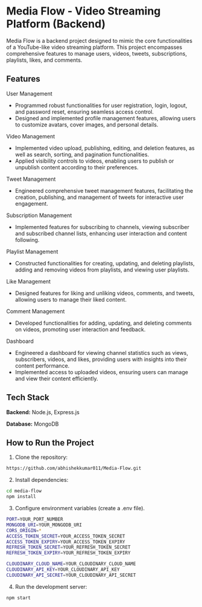
# Media Flow - Video Streaming Platform (Backend)

Media Flow is a backend project designed to mimic the core functionalities of a YouTube-like video streaming platform. This project encompasses comprehensive features to manage users, videos, tweets, subscriptions, playlists, likes, and comments.


## Features

User Management
- Programmed robust functionalities for user registration, login, logout, and password reset, ensuring seamless access control.
- Designed and implemented profile management features, allowing users to customize avatars, cover images, and personal details.

Video Management
- Implemented video upload, publishing, editing, and deletion features, as well as search, sorting, and pagination functionalities.
- Applied visibility controls to videos, enabling users to publish or unpublish content according to their preferences.

Tweet Management
- Engineered comprehensive tweet management features, facilitating the creation, publishing, and management of tweets for interactive user engagement.

Subscription Management
- Implemented features for subscribing to channels, viewing subscriber and subscribed channel lists, enhancing user interaction and content following.

Playlist Management
- Constructed functionalities for creating, updating, and deleting playlists, adding and removing videos from playlists, and viewing user playlists.

Like Management
- Designed features for liking and unliking videos, comments, and tweets, allowing users to manage their liked content.

Comment Management
- Developed functionalities for adding, updating, and deleting comments on videos, promoting user interaction and feedback.

Dashboard
- Engineered a dashboard for viewing channel statistics such as views, subscribers, videos, and likes, providing users with insights into their content performance.
- Implemented access to uploaded videos, ensuring users can manage and view their content efficiently.


## Tech Stack

**Backend:**  Node.js, Express.js

**Database:** MongoDB


## How to Run the Project

1. Clone the repository:

```bash
https://github.com/abhishekkumar011/Media-Flow.git
```

2. Install dependencies:
    
```bash
cd media-flow
npm install
```    

3. Configure environment variables (create a .env file).

```bash
PORT=YOUR_PORT_NUMBER
MONGODB_URI=YOUR_MONGODB_URI
CORS_ORIGIN=*
ACCESS_TOKEN_SECRET=YOUR_ACCESS_TOKEN_SECRET
ACCESS_TOKEN_EXPIRY=YOUR_ACCESS_TOKEN_EXPIRY
REFRESH_TOKEN_SECRET=YOUR_REFRESH_TOKEN_SECRET
REFRESH_TOKEN_EXPIRY=YOUR_REFRESH_TOKEN_EXPIRY 

CLOUDINARY_CLOUD_NAME=YOUR_CLOUDINARY_CLOUD_NAME 
CLOUDINARY_API_KEY=YOUR_CLOUDINARY_API_KEY
CLOUDINARY_API_SECRET=YOUR_CLOUDINARY_API_SECRET
```
4. Run the development server:

```bash
npm start
```